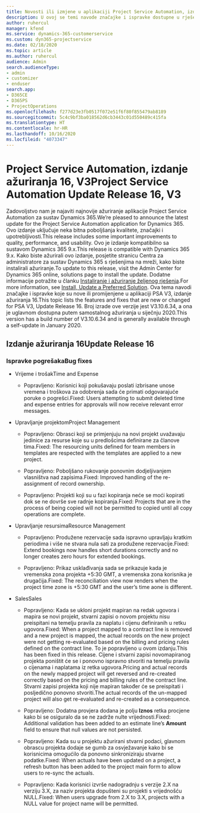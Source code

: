 ```yaml
---
title: Novosti ili izmjene u aplikaciji Project Service Automation, izdanje ažuriranja 16, V3
description: U ovoj se temi navode značajke i ispravke dostupne u rješenju Project Service Automation, izdanje ažuriranja 16, V3.
author: ruhercul
manager: kfend
ms.service: dynamics-365-customerservice
ms.custom: dyn365-projectservice
ms.date: 02/18/2020
ms.topic: article
ms.author: ruhercul
audience: Admin
search.audienceType:
- admin
- customizer
- enduser
search.app:
- D365CE
- D365PS
- ProjectOperations
ms.openlocfilehash: f277d23e3fb0517f072e51f6f80f855479ab8189
ms.sourcegitcommit: 5c4c9bf3ba018562d6cb3443c01d550489c415fa
ms.translationtype: HT
ms.contentlocale: hr-HR
ms.lasthandoff: 10/16/2020
ms.locfileid: "4073347"
---
```

# <a name="project-service-automation-update-release-16-v3"></a><span data-ttu-id="6f7b0-103">Project Service Automation, izdanje ažuriranja 16, V3</span><span class="sxs-lookup"><span data-stu-id="6f7b0-103">Project Service Automation Update Release 16, V3</span></span>

<span data-ttu-id="6f7b0-104">Zadovoljstvo nam je najaviti najnovije ažuriranje aplikacije Project Service Automation za sustav Dynamics 365.</span><span class="sxs-lookup"><span data-stu-id="6f7b0-104">We’re pleased to announce the latest update for the Project Service Automation application for Dynamics 365.</span></span> <span data-ttu-id="6f7b0-105">Ovo izdanje uključuje neka bitna poboljšanja kvalitete, značajki i upotrebljivosti.</span><span class="sxs-lookup"><span data-stu-id="6f7b0-105">This release includes some important improvements to quality, performance, and usability.</span></span>  <span data-ttu-id="6f7b0-106">Ovo je izdanje kompatibilno sa sustavom Dynamics 365 9.x.</span><span class="sxs-lookup"><span data-stu-id="6f7b0-106">This release is compatible with Dynamics 365 9.x.</span></span> <span data-ttu-id="6f7b0-107">Kako biste ažurirali ovo izdanje, posjetite stranicu Centra za administratore za sustav Dynamics 365 s rješenjima na mreži, kako biste instalirali ažuriranje.</span><span class="sxs-lookup"><span data-stu-id="6f7b0-107">To update to this release, visit the Admin Center for Dynamics 365 online, solutions page to install the update.</span></span> <span data-ttu-id="6f7b0-108">Dodatne informacije potražite u članku [Instaliranje i ažuriranje željenog rješenja](https://docs.microsoft.com/dynamics365/project-service/upgrade-psa-home-page).</span><span class="sxs-lookup"><span data-stu-id="6f7b0-108">For more information, see [Install, Update a Preferred Solution](https://docs.microsoft.com/dynamics365/project-service/upgrade-psa-home-page).</span></span>
<span data-ttu-id="6f7b0-109">Ova tema navodi značajke i ispravke koje su nove ili promijenjene u aplikaciji PSA V3, izdanje ažuriranja 16.</span><span class="sxs-lookup"><span data-stu-id="6f7b0-109">This topic lists the features and fixes that are new or changed for PSA V3, Update Release 16.</span></span> <span data-ttu-id="6f7b0-110">Broj izrade ove verzije jest V3.10.6.34, a ona je uglavnom dostupna putem samostalnog ažuriranja u siječnju 2020.</span><span class="sxs-lookup"><span data-stu-id="6f7b0-110">This version has a build number of V3.10.6.34 and is generally available through a self-update in January 2020.</span></span>


## <a name="update-release-16"></a><span data-ttu-id="6f7b0-111">Izdanje ažuriranja 16</span><span class="sxs-lookup"><span data-stu-id="6f7b0-111">Update Release 16</span></span>

### <a name="bug-fixes"></a><span data-ttu-id="6f7b0-112">Ispravke pogrešaka</span><span class="sxs-lookup"><span data-stu-id="6f7b0-112">Bug fixes</span></span>

-   <span data-ttu-id="6f7b0-113">Vrijeme i trošak</span><span class="sxs-lookup"><span data-stu-id="6f7b0-113">Time and Expense</span></span>

    -   <span data-ttu-id="6f7b0-114">Popravljeno: Korisnici koji pokušavaju poslati izbrisane unose vremena i troškova za odobrenja sada će primati odgovarajuće poruke o pogrešci.</span><span class="sxs-lookup"><span data-stu-id="6f7b0-114">Fixed: Users attempting to submit deleted time and expense entries for approvals will now receive relevant error messages.</span></span>

-   <span data-ttu-id="6f7b0-115">Upravljanje projektom</span><span class="sxs-lookup"><span data-stu-id="6f7b0-115">Project Management</span></span>

    -   <span data-ttu-id="6f7b0-116">Popravljeno: Obrasci koji se primjenjuju na novi projekt uvažavaju jedinice za resurse koje su u predlošcima definirane za članove tima.</span><span class="sxs-lookup"><span data-stu-id="6f7b0-116">Fixed: The resourcing units defined for team members in templates are respected with the templates are applied to a new project.</span></span>

    -   <span data-ttu-id="6f7b0-117">Popravljeno: Poboljšano rukovanje ponovnim dodjeljivanjem vlasništva nad zapisima.</span><span class="sxs-lookup"><span data-stu-id="6f7b0-117">Fixed: Improved handling of the re-assignment of record ownership.</span></span>

    -   <span data-ttu-id="6f7b0-118">Popravljeno: Projekti koji su u fazi kopiranja neće se moći kopirati dok se ne dovrše sve radnje kopiranja.</span><span class="sxs-lookup"><span data-stu-id="6f7b0-118">Fixed: Projects that are in the process of being copied will not be permitted to copied until all copy operations are complete.</span></span>

-   <span data-ttu-id="6f7b0-119">Upravljanje resursima</span><span class="sxs-lookup"><span data-stu-id="6f7b0-119">Resource Management</span></span>

    -   <span data-ttu-id="6f7b0-120">Popravljeno: Produžene rezervacije sada ispravno upravljaju kratkim periodima i više ne stvara nula sati za produžene rezervacije.</span><span class="sxs-lookup"><span data-stu-id="6f7b0-120">Fixed: Extend bookings now handles short durations correctly and no longer creates zero hours for extended bookings.</span></span>

    -   <span data-ttu-id="6f7b0-121">Popravljeno: Prikaz usklađivanja sada se prikazuje kada je vremenska zona projekta +5:30 GMT, a vremenska zona korisnika je drugačija.</span><span class="sxs-lookup"><span data-stu-id="6f7b0-121">Fixed: The reconciliation view now renders when the project time zone is +5:30 GMT and the user’s time aone is different.</span></span>

-   <span data-ttu-id="6f7b0-122">Sales</span><span class="sxs-lookup"><span data-stu-id="6f7b0-122">Sales</span></span>

    -   <span data-ttu-id="6f7b0-123">Popravljeno: Kada se ukloni projekt mapiran na redak ugovora i mapira se novi projekt, stvarni zapisi o novom projektu nisu preispitani na temelju pravila za naplatu i cijenu definiranih u retku ugovora.</span><span class="sxs-lookup"><span data-stu-id="6f7b0-123">Fixed: When a project mapped to a contract line is removed and a new project is mapped, the actual records on the new project were not getting re-evaluated based on the billing and pricing rules defined on the contract line.</span></span> <span data-ttu-id="6f7b0-124">To je popravljeno u ovom izdanju.</span><span class="sxs-lookup"><span data-stu-id="6f7b0-124">This has been fixed in this release.</span></span> <span data-ttu-id="6f7b0-125">Cijene i stvarni zapisi novomapiranog projekta poništit će se i ponovno ispravno stvoriti na temelju pravila o cijenama i naplatama iz retka ugovora.</span><span class="sxs-lookup"><span data-stu-id="6f7b0-125">Pricing and actual records on the newly mapped project will get reversed and re-created correctly based on the pricing and billing rules of the contract line.</span></span> <span data-ttu-id="6f7b0-126">Stvarni zapisi projekta koji nije mapiran također će se preispitati i posljedično ponovno stvoriti.</span><span class="sxs-lookup"><span data-stu-id="6f7b0-126">The actual records of the un-mapped project will also get re-evaluated and re-created as a consequence.</span></span>

    -   <span data-ttu-id="6f7b0-127">Popravljeno: Dodatna provjera dodana je polju **Iznos** retka procjene kako bi se osiguralo da se ne zadrže nulte vrijednosti.</span><span class="sxs-lookup"><span data-stu-id="6f7b0-127">Fixed: Additional validation has been added to an estimate line’s **Amount** field to ensure that null values are not persisted.</span></span>

    -   <span data-ttu-id="6f7b0-128">Popravljeno: Kada su u projektu ažurirani stvarni podaci, glavnom obrascu projekta dodaje se gumb za osvježavanje kako bi se korisnicima omogućilo da ponovno sinkroniziraju stvarne podatke.</span><span class="sxs-lookup"><span data-stu-id="6f7b0-128">Fixed: When actuals have been updated on a project, a refresh button has been added to the project main form to allow users to re-sync the actuals.</span></span>

    -   <span data-ttu-id="6f7b0-129">Popravljeno: Kada korisnici izvrše nadogradnju s verzije 2.X na verziju 3.X, za naziv projekta dopušteni su projekti s vrijednošću NULL.</span><span class="sxs-lookup"><span data-stu-id="6f7b0-129">Fixed: When users upgrade from 2.X to 3.X, projects with a NULL value for project name will be permitted.</span></span>

